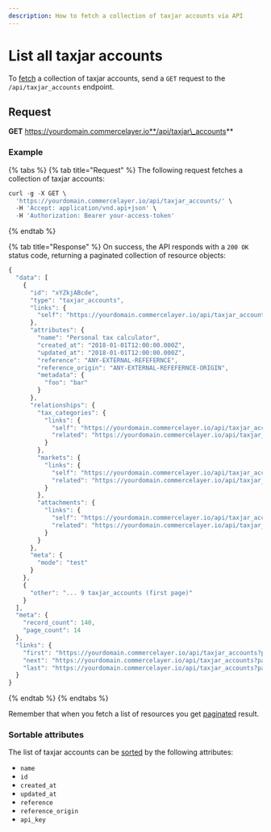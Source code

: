 ```yaml
---
description: How to fetch a collection of taxjar accounts via API
---
```


# List all taxjar accounts

To [fetch](https://docs.commercelayer.io/developers/fetching-resources) a collection of taxjar accounts, send a `GET` request to the `/api/taxjar_accounts` endpoint.

## Request

**GET** https://yourdomain.commercelayer.io**/api/taxjar\_accounts**

### **Example**

{% tabs %}
{% tab title="Request" %}
The following request fetches a collection of taxjar accounts:

```javascript
curl -g -X GET \
  'https://yourdomain.commercelayer.io/api/taxjar_accounts/' \
  -H 'Accept: application/vnd.api+json' \
  -H 'Authorization: Bearer your-access-token'
```
{% endtab %}

{% tab title="Response" %}
On success, the API responds with a `200 OK` status code, returning a paginated collection of resource objects:

```javascript
{
  "data": [
    {
      "id": "xYZkjABcde",
      "type": "taxjar_accounts",
      "links": {
        "self": "https://yourdomain.commercelayer.io/api/taxjar_accounts/xYZkjABcde"
      },
      "attributes": {
        "name": "Personal tax calculator",
        "created_at": "2018-01-01T12:00:00.000Z",
        "updated_at": "2018-01-01T12:00:00.000Z",
        "reference": "ANY-EXTERNAL-REFEFERNCE",
        "reference_origin": "ANY-EXTERNAL-REFEFERNCE-ORIGIN",
        "metadata": {
          "foo": "bar"
        }
      },
      "relationships": {
        "tax_categories": {
          "links": {
            "self": "https://yourdomain.commercelayer.io/api/taxjar_accounts/xYZkjABcde/relationships/tax_categories",
            "related": "https://yourdomain.commercelayer.io/api/taxjar_accounts/xYZkjABcde/tax_categories"
          }
        },
        "markets": {
          "links": {
            "self": "https://yourdomain.commercelayer.io/api/taxjar_accounts/xYZkjABcde/relationships/markets",
            "related": "https://yourdomain.commercelayer.io/api/taxjar_accounts/xYZkjABcde/markets"
          }
        },
        "attachments": {
          "links": {
            "self": "https://yourdomain.commercelayer.io/api/taxjar_accounts/xYZkjABcde/relationships/attachments",
            "related": "https://yourdomain.commercelayer.io/api/taxjar_accounts/xYZkjABcde/attachments"
          }
        }
      },
      "meta": {
        "mode": "test"
      }
    },
    {
      "other": "... 9 taxjar_accounts (first page)"
    }
  ],
  "meta": {
    "record_count": 140,
    "page_count": 14
  },
  "links": {
    "first": "https://yourdomain.commercelayer.io/api/taxjar_accounts?page[number]=1&page[size]=10",
    "next": "https://yourdomain.commercelayer.io/api/taxjar_accounts?page[number]=2&page[size]=10",
    "last": "https://yourdomain.commercelayer.io/api/taxjar_accounts?page[number]=14&page[size]=10"
  }
}
```
{% endtab %}
{% endtabs %}

Remember that when you fetch a list of resources you get [paginated](https://docs.commercelayer.io/developers/pagination) result.

### Sortable attributes

The list of taxjar accounts can be [sorted](https://docs.commercelayer.io/developers/sorting-results) by the following attributes:

* `name`
* `id`
* `created_at`
* `updated_at`
* `reference`
* `reference_origin`
* `api_key`
